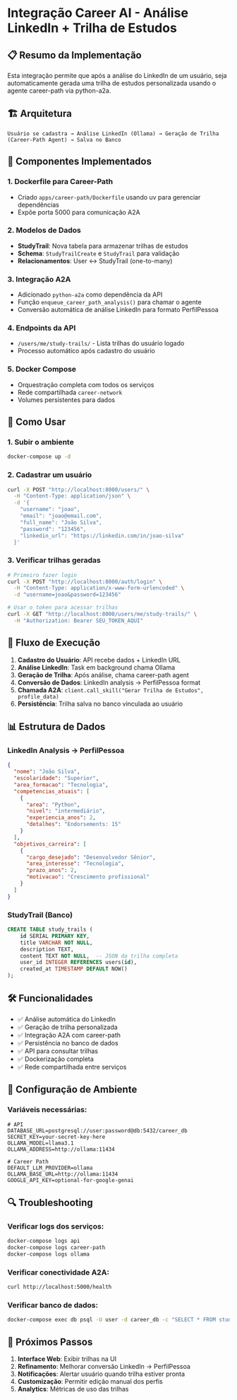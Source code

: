 # Integração Career AI - Análise LinkedIn + Trilha de Estudos

## 📋 Resumo da Implementação

Esta integração permite que após a análise do LinkedIn de um usuário, seja automaticamente gerada uma trilha de estudos personalizada usando o agente career-path via python-a2a.

## 🏗️ Arquitetura

```
Usuário se cadastra → Análise LinkedIn (Ollama) → Geração de Trilha (Career-Path Agent) → Salva no Banco
```

## 🔧 Componentes Implementados

### 1. **Dockerfile para Career-Path**

- Criado `apps/career-path/Dockerfile` usando uv para gerenciar dependências
- Expõe porta 5000 para comunicação A2A

### 2. **Modelos de Dados**

- **StudyTrail**: Nova tabela para armazenar trilhas de estudos
- **Schema**: `StudyTrailCreate` e `StudyTrail` para validação
- **Relacionamentos**: User ↔ StudyTrail (one-to-many)

### 3. **Integração A2A**

- Adicionado `python-a2a` como dependência da API
- Função `enqueue_career_path_analysis()` para chamar o agente
- Conversão automática de análise LinkedIn para formato PerfilPessoa

### 4. **Endpoints da API**

- `/users/me/study-trails/` - Lista trilhas do usuário logado
- Processo automático após cadastro do usuário

### 5. **Docker Compose**

- Orquestração completa com todos os serviços
- Rede compartilhada `career-network`
- Volumes persistentes para dados

## 🚀 Como Usar

### 1. Subir o ambiente

```bash
docker-compose up -d
```

### 2. Cadastrar um usuário

```bash
curl -X POST "http://localhost:8000/users/" \
  -H "Content-Type: application/json" \
  -d '{
    "username": "joao",
    "email": "joao@email.com",
    "full_name": "João Silva",
    "password": "123456",
    "linkedin_url": "https://linkedin.com/in/joao-silva"
  }'
```

### 3. Verificar trilhas geradas

```bash
# Primeiro fazer login
curl -X POST "http://localhost:8000/auth/login" \
  -H "Content-Type: application/x-www-form-urlencoded" \
  -d "username=joao&password=123456"

# Usar o token para acessar trilhas
curl -X GET "http://localhost:8000/users/me/study-trails/" \
  -H "Authorization: Bearer SEU_TOKEN_AQUI"
```

## 🔄 Fluxo de Execução

1. **Cadastro do Usuário**: API recebe dados + LinkedIn URL
2. **Análise LinkedIn**: Task em background chama Ollama
3. **Geração de Trilha**: Após análise, chama career-path agent
4. **Conversão de Dados**: LinkedIn analysis → PerfilPessoa format
5. **Chamada A2A**: `client.call_skill("Gerar Trilha de Estudos", profile_data)`
6. **Persistência**: Trilha salva no banco vinculada ao usuário

## 📊 Estrutura de Dados

### LinkedIn Analysis → PerfilPessoa

```json
{
  "nome": "João Silva",
  "escolaridade": "Superior",
  "area_formacao": "Tecnologia",
  "competencias_atuais": [
    {
      "area": "Python",
      "nivel": "intermediário",
      "experiencia_anos": 2,
      "detalhes": "Endorsements: 15"
    }
  ],
  "objetivos_carreira": [
    {
      "cargo_desejado": "Desenvolvedor Sênior",
      "area_interesse": "Tecnologia",
      "prazo_anos": 2,
      "motivacao": "Crescimento profissional"
    }
  ]
}
```

### StudyTrail (Banco)

```sql
CREATE TABLE study_trails (
    id SERIAL PRIMARY KEY,
    title VARCHAR NOT NULL,
    description TEXT,
    content TEXT NOT NULL,  -- JSON da trilha completa
    user_id INTEGER REFERENCES users(id),
    created_at TIMESTAMP DEFAULT NOW()
);
```

## 🛠️ Funcionalidades

- ✅ Análise automática do LinkedIn
- ✅ Geração de trilha personalizada
- ✅ Integração A2A com career-path
- ✅ Persistência no banco de dados
- ✅ API para consultar trilhas
- ✅ Dockerização completa
- ✅ Rede compartilhada entre serviços

## 📝 Configuração de Ambiente

### Variáveis necessárias:

```env
# API
DATABASE_URL=postgresql://user:password@db:5432/career_db
SECRET_KEY=your-secret-key-here
OLLAMA_MODEL=llama3.1
OLLAMA_ADDRESS=http://ollama:11434

# Career Path
DEFAULT_LLM_PROVIDER=ollama
OLLAMA_BASE_URL=http://ollama:11434
GOOGLE_API_KEY=optional-for-google-genai
```

## 🔍 Troubleshooting

### Verificar logs dos serviços:

```bash
docker-compose logs api
docker-compose logs career-path
docker-compose logs ollama
```

### Verificar conectividade A2A:

```bash
curl http://localhost:5000/health
```

### Verificar banco de dados:

```bash
docker-compose exec db psql -U user -d career_db -c "SELECT * FROM study_trails;"
```

## 🎯 Próximos Passos

1. **Interface Web**: Exibir trilhas na UI
2. **Refinamento**: Melhorar conversão LinkedIn → PerfilPessoa
3. **Notificações**: Alertar usuário quando trilha estiver pronta
4. **Customização**: Permitir edição manual dos perfis
5. **Analytics**: Métricas de uso das trilhas
